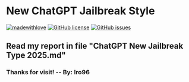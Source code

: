 # New ChatGPT Jailbreak Style

[![madewithlove](https://img.shields.io/badge/made_with-%E2%9D%A4-red?style=for-the-badge&labelColor=orange)](https://github.com/Iro96/Basic-Machine-Learning-Project)
[![GitHub license](https://img.shields.io/github/license/Iro96/Basic-Machine-Learning-Project?style=for-the-badge)](https://github.com/Iro96/Basic-Machine-Learning-Project/blob/main/LICENSE)
[![GitHub issues](https://img.shields.io/github/issues/Iro96/Basic-Machine-Learning-Project?style=for-the-badge)](https://github.com/Iro96/Basic-Machine-Learning-Project/issues)

## Read my report in file "ChatGPT New Jailbreak Type 2025.md" 
### Thanks for visit! -- By: Iro96
